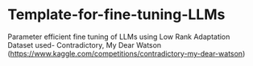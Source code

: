 # Template-for-fine-tuning-LLMs
Parameter efficient fine tuning of LLMs using Low Rank Adaptation<br/>
Dataset used- Contradictory, My Dear Watson (https://www.kaggle.com/competitions/contradictory-my-dear-watson)
